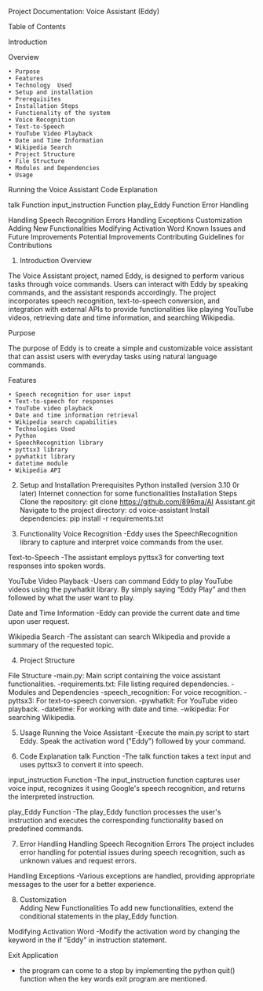 

Project Documentation: Voice Assistant (Eddy)


Table of Contents
 
Introduction
   
Overview  
    
    • Purpose     
    • Features
    • Technology  Used  
    • Setup and installation
    • Prerequisites   
    • Installation Steps    
    • Functionality of the system
    • Voice Recognition
    • Text-to-Speech 
    • YouTube Video Playback
    • Date and Time Information
    • Wikipedia Search 
    • Project Structure 
    • File Structure
    • Modules and Dependencies
    • Usage
    
Running the Voice Assistant
Code Explanation

  talk Function
  input_instruction Function
  play_Eddy Function
  Error Handling

Handling Speech Recognition Errors
Handling Exceptions
Customization
Adding New Functionalities
Modifying Activation Word
Known Issues and Future Improvements
Potential Improvements 
Contributing
Guidelines for Contributions

  
   
1. Introduction 
Overview 

The Voice Assistant project, named Eddy, is designed to perform various tasks through voice commands. Users can interact with Eddy by speaking commands, and the assistant responds accordingly. The project incorporates speech recognition, text-to-speech conversion, and integration with external APIs to provide functionalities like playing YouTube videos, retrieving date and time information, and searching Wikipedia.
 
Purpose 

The purpose of Eddy is to create a simple and customizable voice assistant that can  assist users with everyday tasks using natural language commands.

Features
 
    • Speech recognition for user input
    • Text-to-speech for responses
    • YouTube video playback
    • Date and time information retrieval
    • Wikipedia search capabilities
    • Technologies Used
    • Python
    • SpeechRecognition library
    • pyttsx3 library
    • pywhatkit library
    • datetime module
    • Wikipedia API
    
2. Setup and Installation
Prerequisites
Python installed (version 3.10 0r later)
Internet connection for some functionalities
Installation Steps
Clone the repository: git clone https://github.com/896ma/AI Assistant.git
Navigate to the project directory: cd voice-assistant
Install dependencies: pip install -r requirements.txt

3. Functionality
Voice Recognition
 -Eddy uses the SpeechRecognition library to capture and interpret voice commands from the user.

Text-to-Speech
-The assistant employs pyttsx3 for converting text responses into spoken words.

YouTube Video Playback
-Users can command Eddy to play YouTube videos using the pywhatkit library.
By simply  saying “Eddy Play” and then followed by what the user want to play.

Date and Time Information
-Eddy can provide the current date and time upon user request.

Wikipedia Search
 -The assistant can search Wikipedia and provide a summary of the requested topic.

4. Project Structure

File Structure
 -main.py: Main script containing the voice assistant functionalities.
 -requirements.txt: File listing required dependencies.
 -Modules and Dependencies
 -speech_recognition: For voice recognition.
 -pyttsx3: For text-to-speech conversion.
-pywhatkit: For YouTube video playback.
-datetime: For working with date and time.
-wikipedia: For searching Wikipedia.

5. Usage
Running the Voice Assistant
-Execute the main.py script to start Eddy. Speak the activation word ("Eddy") followed by your command.

6. Code Explanation
talk Function
-The talk function takes a text input and uses pyttsx3 to convert it into speech.

input_instruction Function
-The input_instruction function captures user voice input, recognizes it using Google's speech recognition, and returns the interpreted instruction.

play_Eddy Function
-The play_Eddy function processes the user's instruction and executes the corresponding functionality based on predefined commands.

7. Error Handling
Handling Speech Recognition Errors
The project includes error handling for potential issues during speech recognition, such as unknown values and request errors.

Handling Exceptions
-Various exceptions are handled, providing appropriate messages to the user for a better experience.

8. Customization  
Adding New Functionalities
To add new functionalities, extend the conditional statements in the play_Eddy function.

Modifying Activation Word
 -Modify the activation word by changing the keyword in the if "Eddy" in instruction statement.


Exit  Application
- the program can come to a stop  by implementing the python  quit() function when the key words exit program are mentioned.



